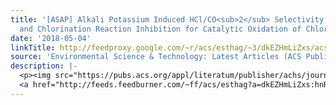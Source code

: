 ```yaml
---
title: '[ASAP] Alkali Potassium Induced HCl/CO<sub>2</sub> Selectivity Enhancement
  and Chlorination Reaction Inhibition for Catalytic Oxidation of Chloroaromatics'
date: '2018-05-04'
linkTitle: http://feedproxy.google.com/~r/acs/esthag/~3/dkEZHmLiZxs/acs.est.7b06023
source: 'Environmental Science & Technology: Latest Articles (ACS Publications)'
description: |-
  <p><img src="https://pubs.acs.org/appl/literatum/publisher/achs/journals/content/esthag/0/esthag.ahead-of-print/acs.est.7b06023/20180504/images/medium/es-2017-060237_0011.gif" alt="TOC Graphic"/></p><div><cite>Environmental Science & Technology</cite></div><div>DOI: 10.1021/acs.est.7b06023</div><div class="feedflare">
  <a href="http://feeds.feedburner.com/~ff/acs/esthag?a=dkEZHmLiZxs:hnRGNKsbNEk:yIl2AUoC8zA"><img src="http://feeds.feedburner.com/~ff/acs/esthag?d=yIl2AUoC8zA" border="0"></img></a>
---
```

